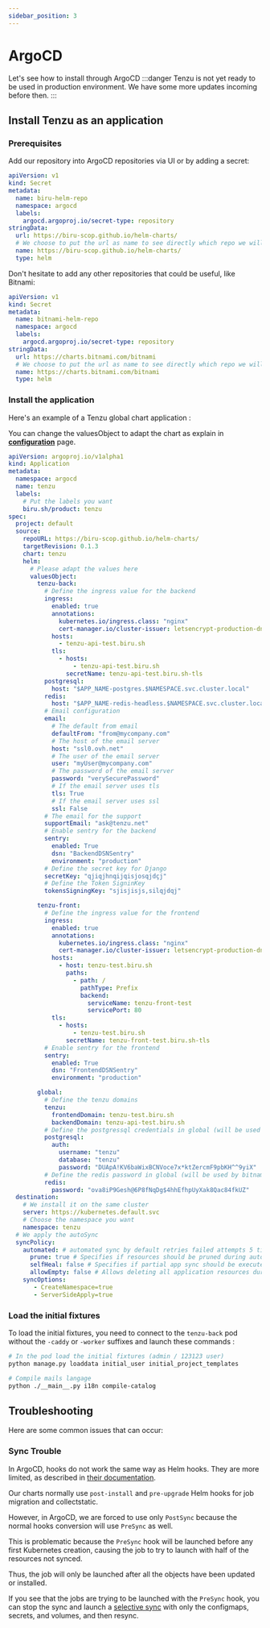 ```yaml
---
sidebar_position: 3
---
```


# ArgoCD

Let's see how to install through ArgoCD
:::danger
Tenzu is not yet ready to be used in production environment.
We have some more updates incoming before then.
:::
## Install Tenzu as an application

### Prerequisites 

Add our repository into ArgoCD repositories via UI or by adding a secret:

```yaml
apiVersion: v1
kind: Secret
metadata:
  name: biru-helm-repo
  namespace: argocd
  labels:
    argocd.argoproj.io/secret-type: repository
stringData:
  url: https://biru-scop.github.io/helm-charts/
  # We choose to put the url as name to see directly which repo we will use
  name: https://biru-scop.github.io/helm-charts/
  type: helm
```

Don't hesitate to add any other repositories that could be useful, like Bitnami:

```yaml
apiVersion: v1
kind: Secret
metadata:
  name: bitnami-helm-repo
  namespace: argocd
  labels:
    argocd.argoproj.io/secret-type: repository
stringData:
  url: https://charts.bitnami.com/bitnami
  # We choose to put the url as name to see directly which repo we will use
  name: https://charts.bitnami.com/bitnami
  type: helm
```

### Install the application 

Here's an example of a Tenzu global chart application :

You can change the valuesObject to adapt the chart as explain in **[configuration](./configuration.md)** page.

```yaml
apiVersion: argoproj.io/v1alpha1
kind: Application
metadata:
  namespace: argocd
  name: tenzu
  labels:
    # Put the labels you want
    biru.sh/product: tenzu
spec:
  project: default
  source:
    repoURL: https://biru-scop.github.io/helm-charts/
    targetRevision: 0.1.3
    chart: tenzu
    helm:
      # Please adapt the values here
      valuesObject:
        tenzu-back:
          # Define the ingress value for the backend
          ingress:
            enabled: true
            annotations: 
              kubernetes.io/ingress.class: "nginx"
              cert-manager.io/cluster-issuer: letsencrypt-production-dns01
            hosts:
              - tenzu-api-test.biru.sh
            tls:
              - hosts:
                  - tenzu-api-test.biru.sh
                secretName: tenzu-api-test.biru.sh-tls
          postgresql:
            host: "$APP_NAME-postgres.$NAMESPACE.svc.cluster.local"
          redis:
            host: "$APP_NAME-redis-headless.$NAMESPACE.svc.cluster.local"
          # Email configuration
          email:
            # The default from email
            defaultFrom: "from@mycompany.com"
            # The host of the email server
            host: "ssl0.ovh.net"
            # The user of the email server
            user: "myUser@mycompany.com"
            # The password of the email server
            password: "verySecurePassword"
            # If the email server uses tls
            tls: True
            # If the email server uses ssl
            ssl: False
          # The email for the support
          supportEmail: "ask@tenzu.net"
          # Enable sentry for the backend
          sentry:
            enabled: True
            dsn: "BackendDSNSentry"
            environment: "production"
          # Define the secret key for Django
          secretKey: "qjiqjhnqijqisjosqjdçj"
          # Define the Token SigninKey
          tokensSigningKey: "sjisjisjs,silqjdqj"

        tenzu-front:
          # Define the ingress value for the frontend
          ingress:
            enabled: true
            annotations: 
              kubernetes.io/ingress.class: "nginx"
              cert-manager.io/cluster-issuer: letsencrypt-production-dns01
            hosts:
              - host: tenzu-test.biru.sh
                paths:
                  - path: /
                    pathType: Prefix
                    backend:
                      serviceName: tenzu-front-test
                      servicePort: 80
            tls:
              - hosts:
                  - tenzu-test.biru.sh
                secretName: tenzu-front-test.biru.sh-tls
          # Enable sentry for the frontend
          sentry:
            enabled: True
            dsn: "FrontendDSNSentry"
            environment: "production"

        global:
          # Define the tenzu domains
          tenzu:
            frontendDomain: tenzu-test.biru.sh
            backendDomain: tenzu-api-test.biru.sh
          # Define the postgressql credentials in global (will be used by bitnami/postgresql)
          postgresql:
            auth:
              username: "tenzu"
              database: "tenzu"
              password: "DUApA!KV6baWixBCNVoce7x*ktZercmF9pbKH^^9yiX"
          # Define the redis password in global (will be used by bitnami/redis)
          redis:
            password: "ova8iP9Gesh@6P8fNqDg$4hhEfhpUyXak8Qac84fkUZ"
  destination:
    # We install it on the same cluster
    server: https://kubernetes.default.svc
    # Choose the namespace you want
    namespace: tenzu
  # We apply the autoSync
  syncPolicy:
    automated: # automated sync by default retries failed attempts 5 times with following delays between attempts ( 5s, 10s, 20s, 40s, 80s ); retry controlled using `retry` field.
      prune: true # Specifies if resources should be pruned during auto-syncing ( false by default ).
      selfHeal: false # Specifies if partial app sync should be executed when resources are changed only in target Kubernetes cluster and no git change detected ( false by default ).
      allowEmpty: false # Allows deleting all application resources during automatic syncing ( false by default ).
    syncOptions:
       - CreateNamespace=true
       - ServerSideApply=true
```

### Load the initial fixtures 

To load the initial fixtures, you need to connect to the `tenzu-back` pod without the `-caddy` or `-worker` suffixes and launch these commands :

```bash
# In the pod load the initial fixtures (admin / 123123 user)
python manage.py loaddata initial_user initial_project_templates 

# Compile mails langage
python ./__main__.py i18n compile-catalog

```


## Troubleshooting

Here are some common issues that can occur:

### Sync Trouble

In ArgoCD, hooks do not work the same way as Helm hooks. They are more limited, as described in [their documentation](https://argo-cd.readthedocs.io/en/stable/user-guide/helm/#helm-hooks).

Our charts normally use `post-install` and `pre-upgrade` Helm hooks for job migration and collectstatic.

However, in ArgoCD, we are forced to use only `PostSync` because the normal hooks conversion will use `PreSync` as well.

This is problematic because the `PreSync` hook will be launched before any first Kubernetes creation, causing the job to try to launch with half of the resources not synced.

Thus, the job will only be launched after all the objects have been updated or installed.

If you see that the jobs are trying to be launched with the `PreSync` hook, you can stop the sync and launch a [selective sync](https://argo-cd.readthedocs.io/en/stable/user-guide/selective_sync/) with only the configmaps, secrets, and volumes, and then resync.
